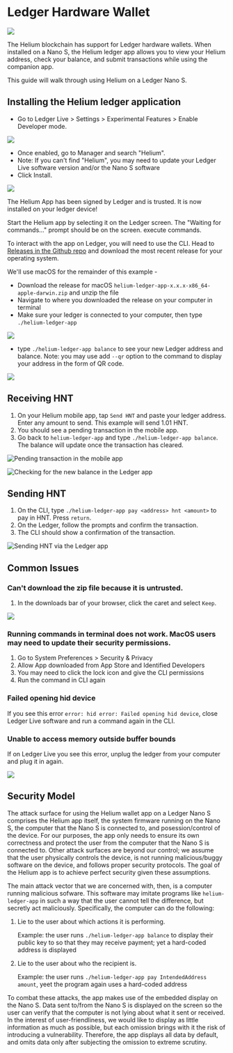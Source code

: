 # Ledger Hardware Wallet

![](../.gitbook/assets/artboard-copy-62.jpg)

The Helium blockchain has support for Ledger hardware wallets. When installed on a Nano S, the Helium ledger app allows you to view your Helium address, check your balance, and submit transactions while using the companion app.

This guide will walk through using Helium on a Ledger Nano S.

## Installing the Helium ledger application

* Go to Ledger Live &gt; Settings &gt; Experimental Features &gt; Enable Developer mode. 

![](../.gitbook/assets/ledger_dev_mode.png)

* Once enabled, go to Manager and search "Helium".
* Note: If you can't find "Helium", you may need to update your Ledger Live software version and/or the Nano S software
* Click Install. 

![](../.gitbook/assets/ledger_installed.png)

The Helium App has been signed by Ledger and is trusted. It is now installed on your ledger device!

Start the Helium app by selecting it on the Ledger screen. The "Waiting for commands..." prompt should be on the screen. execute commands.

To interact with the app on Ledger, you will need to use the CLI. Head to [Releases in the Github repo](https://github.com/helium/helium-ledger-app/releases) and download the most recent release for your operating system.

We'll use macOS for the remainder of this example -

* Download the release for macOS `helium-ledger-app-x.x.x-x86_64-apple-darwin.zip` and unzip the file
* Navigate to where you downloaded the release on your computer in terminal
* Make sure your ledger is connected to your computer, then type `./helium-ledger-app` 

![](../.gitbook/assets/cli_macos.png)

* type `./helium-ledger-app balance` to see your new Ledger address and balance. Note: you may use add `--qr` option to the command to display your address in the form of QR code.

![](../.gitbook/assets/cli_macos_balance.png)

## Receiving HNT

1. On your Helium mobile app, tap `Send HNT` and paste your ledger address. Enter any amount to send. This example will send 1.01 HNT.
2. You should see a pending transaction in the mobile app.
3. Go back to `helium-ledger-app` and type `./helium-ledger-app balance`. The balance will update once the transaction has cleared.

![Pending transaction in the mobile app](../.gitbook/assets/pending_hnt_app.jpg)

![Checking for the new balance in the Ledger app](../.gitbook/assets/cli_macos_updated_balance.png)

## Sending HNT

1. On the CLI, type `./helium-ledger-app pay <address> hnt <amount>` to pay in HNT. Press `return`.
2. On the Ledger, follow the prompts and confirm the transaction.
3. The CLI should show a confirmation of the transaction.

![Sending HNT via the Ledger app](../.gitbook/assets/cli_macos_send.png)

## Common Issues

### Can't download the zip file because it is untrusted.

1. In the downloads bar of your browser, click the caret and select `Keep`. 

![](../.gitbook/assets/macos_zip_warning2.png)

### Running commands in terminal does not work. MacOS users may need to update their security permissions.

1. Go to System Preferences &gt; Security & Privacy
2. Allow App downloaded from App Store and Identified Developers
3. You may need to click the lock icon and give the CLI permissions
4. Run the command in CLI again

### Failed opening hid device

If you see this error `error: hid error: Failed opening hid device`, close Ledger Live software and run a command again in the CLI.

### Unable to access memory outside buffer bounds

If on Ledger Live you see this error, unplug the ledger from your computer and plug it in again.

![](../.gitbook/assets/ledger_error.png)

## Security Model

The attack surface for using the Helium wallet app on a Ledger Nano S comprises the Helium app itself, the system firmware running on the Nano S, the computer that the Nano S is connected to, and posession/control of the device. For our purposes, the app only needs to ensure its own correctness and protect the user from the computer that the Nano S is connected to. Other attack surfaces are beyond our control; we assume that the user physically controls the device, is not running malicious/buggy software on the device, and follows proper security protocols. The goal of the Helium app is to achieve perfect security given these assumptions.

The main attack vector that we are concerned with, then, is a computer running malicious sofware. This software may imitate programs like `helium-ledger-app` in such a way that the user cannot tell the difference, but secretly act maliciously. Specifically, the computer can do the following:

1. Lie to the user about which actions it is performing.

   Example: the user runs `./helium-ledger-app balance` to display their public key to so that they may receive payment; yet a hard-coded address is displayed

2. Lie to the user about who the recipient is.

   Example: the user runs `./helium-ledger-app pay IntendedAddress amount`, yeet the program again uses a hard-coded address

To combat these attacks, the app makes use of the embedded display on the Nano S. Data sent to/from the Nano S is displayed on the screen so the user can verify that the computer is not lying about what it sent or received. In the interest of user-friendliness, we would like to display as little information as much as possible, but each omission brings with it the risk of introducing a vulnerability. Therefore, the app displays all data by default, and omits data only after subjecting the omission to extreme scrutiny.

